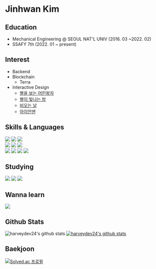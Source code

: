 # Jinhwan Kim

## Education
- Mechanical Engineering @ SEOUL NAT'L UNIV (2016. 03 ~2022. 02)
- SSAFY 7th (2022. 01 ~ present)

## Interest
- Backend
- Blockchain 
  - Terra
- Interactive Design
  - [별을 보는 어린왕자](https://harveydev24.github.io/interactive_design/star/)
  - [별이 빛나는 밤](https://harveydev24.github.io/interactive_design/pointillization/)
  - [비오는 날](https://harveydev24.github.io/interactive_design/rain/)
  - [아이언맨](https://harveydev24.github.io/interactive_design/pixel_rain/)

## Skills & Languages
<div>
  <img src="https://img.shields.io/badge/Python-3776AB.svg?&style=flat&logo=Python&logoColor=white"/>
  <img src="https://img.shields.io/badge/C++-00599C?style=flat&logo=c%2B%2B&logoColor=white"/>
  <img src="https://img.shields.io/badge/ROS-22314E?style=flat&logo=ROS&logoColor=white"/><br>
  <img src="https://img.shields.io/badge/Django-092E20?style=flat&logo=Django&logoColor=white"/>
  <img src="https://img.shields.io/badge/Git-F05032?style=flat&logo=Git&logoColor=white"/>
  <img src="https://img.shields.io/badge/GitHub-181717?style=flat&logo=GitHub&logoColor=white"/><br>
  <img src="https://img.shields.io/badge/Javascript-F7DF1E?style=flat&logo=Javascript&logoColor=white"/>
  <img src="https://img.shields.io/badge/React-61DAFB?style=flat&logo=React&logoColor=white"/>
  <img src="https://img.shields.io/badge/HTML-E34F26?style=flat&logo=HTML5&logoColor=white"/>
  <img src="https://img.shields.io/badge/CSS-1572B6?style=flat&logo=CSS3&logoColor=white"/>
</div>

## Studying
<div>
  <img src="https://img.shields.io/badge/Go-00ADD8?style=flat&logo=Go&logoColor=white"/>
  <img src="https://img.shields.io/badge/Java-007396?style=flat&logo=Java&logoColor=white"/>
  <img src="https://img.shields.io/badge/Spring-6DB33F?style=flat&logo=Spring&logoColor=white"/>
</div>

## Wanna learn
<div>
  <img src="https://img.shields.io/badge/Solidity-363636?style=flat&logo=Solidity&logoColor=white"/>
</div>

## Github Stats
![harveydev24's github stats](https://github-readme-stats.vercel.app/api?username=harveydev24&show_icons=true)
[![harveydev24's github stats](https://github-readme-stats.vercel.app/api/top-langs/?username=harveydev24&show_icons=true&hide_border=true&title_color=004386&icon_color=004386&layout=compact)](https://github.com/harveydev24)

## Baekjoon
[![Solved.ac
프로필](http://mazassumnida.wtf/api/v2/generate_badge?boj=koki0824)](https://solved.ac/koki0824)


